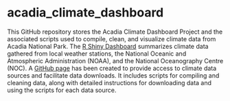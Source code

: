 # acadia_climate_dashboard
This GitHub repository stores the Acadia Climate Dashboard Project and the associated scripts used to compile, clean, and visualize climate data from Acadia National Park. The [R Shiny Dashboard](https://github.com/Kylelima21/acadia_climate_dashboard) summarizes climate data gathered from local weather stations, the National Oceanic and Atmospheric Administration (NOAA), and the National Oceanography Centre (NOC). A [GitHub page](https://kylelima21.github.io/acadia_climate_dashboard/) has been created to provide access to climate data sources and facilitate data downloads. It includes scripts for compiling and cleaning data, along with detailed instructions for downloading data and using the scripts for each data source. 
